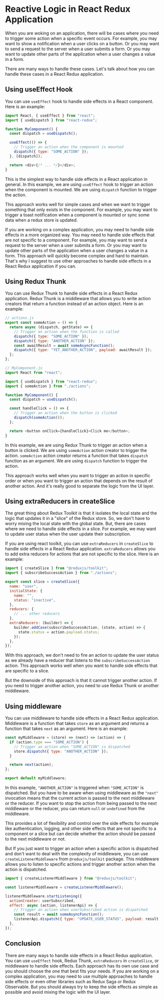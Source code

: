 # Reactive Logic in React Redux Application

When you are woking on an application, there will be cases where you need to trigger some action when a specific event occurs. For example, you may want to show a notification when a user clicks on a button. Or you may want to send a request to the server when a user submits a form. Or you may want to update other parts of the application when a user changes a value in a form.

There are many ways to handle these cases. Let's talk about how you can handle these cases in a React Redux application.

## Using useEffect Hook

You can use `useEffect` hook to handle side effects in a React component. Here is an example:

```javascript
import React, { useEffect } from "react";
import { useDispatch } from "react-redux";

function MyComponent() {
  const dispatch = useDispatch();

  useEffect(() => {
    // Trigger an action when the component is mounted
    dispatch({ type: "SOME_ACTION" });
  }, [dispatch]);

  return <div>{/* ... */}</div>;
}
```

This is the simplest way to handle side effects in a React application in general. In this example, we are using `useEffect` hook to trigger an action when the component is mounted. We are using `dispatch` function to trigger the action.

This approach works well for simple cases and when we want to trigger something that only exists in the component. For example, you may want to trigger a toast notification when a component is mounted or sync some data when a redux store is updated.

If you are working on a complex application, you may need to handle side effects in a more organized way. You may need to handle side effects that are not specific to a component. For example, you may want to send a request to the server when a user submits a form. Or you may want to update other parts of the application when a user changes a value in a form.
This approach will quickly become complex and hard to maintain. That's why I suggest to use other approaches to handle side effects in a React Redux application if you can.

## Using Redux Thunk

You can use Redux Thunk to handle side effects in a React Redux application. Redux Thunk is a middleware that allows you to write action creators that return a function instead of an action object. Here is an example:

```javascript
// actions.js
export const someAction = () => {
  return async (dispatch, getState) => {
    // Trigger an action when the function is called
    dispatch({ type: "SOME_ACTION" });
    dispatch({ type: "ANOTHER_ACTION" });
    const awaitResult = await someAsyncFunction();
    dispatch({ type: "YET_ANOTHER_ACTION", payload: awaitResult });
  };
};

// MyComponent.js
import React from "react";

import { useDispatch } from "react-redux";
import { someAction } from "./actions";

function MyComponent() {
  const dispatch = useDispatch();

  const handleClick = () => {
    // Trigger an action when the button is clicked
    dispatch(someAction());
  };

  return <button onClick={handleClick}>Click me</button>;
}
```

In this example, we are using Redux Thunk to trigger an action when a button is clicked. We are using `someAction` action creator to trigger the action. `someAction` action creator returns a function that takes `dispatch` function as an argument. We are using `dispatch` function to trigger the action.

This approach works well when you want to trigger an action in specific order or when you want to trigger an action that depends on the result of another action. And it's really good to separate the logic from the UI layer.

## Using extraReducers in createSlice

The great thing about Redux Toolkit is that it isolates the local state and the logic that updates it in a "slice" of the Redux store. So, we don't have to worry mixing the local state with the global state. But, there are cases where we need to handle side effects in a slice. For example, we may want to update user status when the user update their subscription.

If you are using react toolkit, you can use `extraReducers` in `createSlice` to handle side effects in a React Redux application. `extraReducers` allows you to add extra reducers for actions that are not specific to the slice. Here is an example:

```javascript
import { createSlice } from "@reduxjs/toolkit";
import { subscribeSuccessAction } from "./actions";

export const slice = createSlice({
  name: "user",
  initialState: {
    name: "",
    status: "inactive",
  },
  reducers: {
    // ... other reducers
  },
  extraReducers: (builder) => {
    builder.addCase(subscribeSuccessAction, (state, action) => {
      state.status = action.payload.status;
    });
  },
});
```

With this approach, we don't need to fire an action to update the user status as we already have a reducer that listens to the `subscribeSuccessAction` action. This approach works well when you want to handle side effects that are specific to a slice.

But the downside of this approach is that it cannot trigger another action. If you need to trigger another action, you need to use Redux Thunk or another middleware.

## Using middleware

You can use middleware to handle side effects in a React Redux application. Middleware is a function that takes `store` as an argument and returns a function that takes `next` as an argument. Here is an example:

```javascript
const myMiddleware = (store) => (next) => (action) => {
  if (action.type === "SOME_ACTION") {
    // Trigger an action when "SOME_ACTION" is dispatched
    store.dispatch({ type: "ANOTHER_ACTION" });
  }

  return next(action);
};

export default myMiddleware;
```

In this example, `"ANOTHER_ACTION"` is triggered when `"SOME_ACTION"` is dispatched. But you have to be aware when using middleware as the `"next"` invocation means that the current action is passed to the next middleware or the reducer. If you want to stop the action from being passed to the next middleware or the reducer, you can return `null` or `undefined` from the middleware.

This provides a lot of flexibility and control over the side effects for example like authentication, logging, and other side effects that are not specific to a component or a slice but can decide whether the action should be passed to the next middleware or not.

But If you just want to trigger an action when a specific action is dispatched and don't want to deal with the complexity of middleware, you can use `createListenerMiddleware` from `@reduxjs/toolkit` package. This middleware allows you to listen to specific actions and trigger another action when the action is dispatched.

```javascript
import { createListenerMiddleware } from "@reduxjs/toolkit";

const listenerMiddleware = createListenerMiddleware();

listenerMiddleware.startListening({
  actionCreator: userSubscribed,
  effect: async (action, listenerApi) => {
    // Trigger an action when userSubscribed action is dispatched
    const result = await someAsyncFunction();
    listenerApi.dispatch({ type: "UPDATE_USER_STATUS", payload: result });
  },
});
```

## Conclusion

There are many ways to handle side effects in a React Redux application. You can use `useEffect` hook, Redux Thunk, `extraReducers` in `createSlice`, or middleware to handle side effects. Each approach has its own use case and you should choose the one that best fits your needs. If you are working on a complex application, you may need to use multiple approaches to handle side effects or even other libraries such as Redux Saga or Redux Observable. But you should always try to keep the side effects as simple as possible and avoid mixing the logic with the UI layer.
